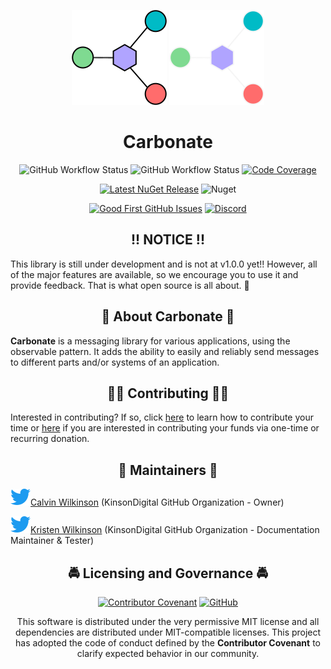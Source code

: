 <div align="center">

![logo](./Documentation/Images/carbonate-logo-light-mode.png#gh-light-mode-only)
![logo](./Documentation/Images/carbonate-logo-dark-mode.png#gh-dark-mode-only)
</div>

<h1 style="border:0;font-weight:bold" align="center">Carbonate</h1>

<div align="center">

![GitHub Workflow Status](https://img.shields.io/github/actions/workflow/status/KinsonDigital/Carbonate/prod-release-pr-status-check.yml?color=2F8840&label=Prod%20CI%20Build&logo=GitHub)
![GitHub Workflow Status](https://img.shields.io/github/actions/workflow/status/KinsonDigital/Carbonate/prev-release-pr-status-check.yml?color=2F8840&label=Preview%20CI%20Build&logo=GitHub)
[![Code Coverage](https://img.shields.io/codecov/c/github/KinsonDigital/Carbonate/master?label=Code%20Coverage&logo=CodeCov&style=flat)](https://app.codecov.io/gh/KinsonDigital/Carbonate)

[![Latest NuGet Release](https://img.shields.io/nuget/vpre/kinsondigital.Carbonate?label=Latest%20Release&logo=nuget)](https://www.nuget.org/packages/KinsonDigital.Carbonate)
![Nuget](https://img.shields.io/nuget/dt/KinsonDigital.Carbonate?color=0094FF&label=nuget%20downloads&logo=nuget)

[![Good First GitHub Issues](https://img.shields.io/github/issues/kinsondigital/Carbonate/good%20first%20issue?color=7057ff&label=Good%20First%20Issues)](https://github.com/KinsonDigital/Carbonate/issues?q=is%3Aissue+is%3Aopen+label%3A%22good+first+issue%22)
[![Discord](https://img.shields.io/discord/481597721199902720?color=%23575CCB&label=chat%20on%20discord&logo=discord&logoColor=white)](https://discord.gg/qewu6fNgv7)
</div>
<h2 style="font-weight:bold;border:0" align="center" >!! NOTICE !!</h2>

This library is still under development and is not at v1.0.0 yet!!  However, all of the major features are available, so we encourage you to use it and provide feedback.  That is what open source is all about. 🥳

<h2 style="font-weight:bold;border:0" align="center">📖 About Carbonate 📖</h2>

**Carbonate** is a messaging library for various applications, using the observable pattern.  It adds the ability to easily and reliably send messages to different parts and/or systems of an application.

<h2 style="font-weight:bold;" align="center">🙏🏼 Contributing 🙏🏼</h2>

Interested in contributing? If so, click [here](https://github.com/KinsonDigital/.github/blob/master/docs/CONTRIBUTING.md) to learn how to contribute your time or [here](https://github.com/sponsors/KinsonDigital) if you are interested in contributing your funds via one-time or recurring donation.

<h2 style="font-weight:bold;border:0" align="center">🔧 Maintainers 🔧</h2>

  [![twitter-logo](https://raw.githubusercontent.com/KinsonDigital/.github/master/Images/twitter-logo-16x16.svg)Calvin Wilkinson](https://twitter.com/KDCoder) (KinsonDigital GitHub Organization - Owner)
  
  [![twitter-logo](https://raw.githubusercontent.com/KinsonDigital/.github/master/Images/twitter-logo-16x16.svg)Kristen Wilkinson](https://twitter.com/kswilky) (KinsonDigital GitHub Organization - Documentation Maintainer & Tester)



<h2 style="font-weight:bold;border:0" align="center">🚔 Licensing and Governance 🚔</h2>
<div align="center">

[![Contributor Covenant](https://img.shields.io/badge/Contributor%20Covenant-2.0-4baaaa.svg?style=flat)](https://github.com/KinsonDigital/.github/blob/master/docs/code_of_conduct.md)
[![GitHub](https://img.shields.io/github/license/kinsondigital/CASL)](https://github.com/KinsonDigital/Carbonate/blob/release/v1.0.0/LICENSE.md)

This software is distributed under the very permissive MIT license and all dependencies are distributed under MIT-compatible licenses.
This project has adopted the code of conduct defined by the **Contributor Covenant** to clarify expected behavior in our community.
